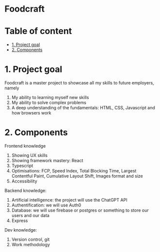 # Foodcraft <!-- omit in toc -->

# Table of content <!-- omit in toc -->

- [1. Project goal](#1-project-goal)
- [2. Components](#2-components)

# 1. Project goal

Foodcraft is a master project to showcase all my skills to future employers, namely

1. My ability to learning myself new skills
2. My ability to solve complex problems
3. A deep understanding of the fundamentals: HTML, CSS, Javascript and how browsers work

# 2. Components

Frontend knowledge

1. Showing UX skills
2. Showing framework mastery: React
3. Typescript
4. Optimisations: FCP, Speed Index, Total Blocking Time, Largest Contentful Paint, Cumulative Layout Shift, Images format and size
5. Accessibility

Backend knowledge:

1. Artificial intelligence: the project will use the ChatGPT API
2. Authentification: we will use Auth0
3. Database: we will use firebase or postgres or something to store our users and our data
4. Express

Dev knowledge:

1. Version control, git
2. Work methodology
